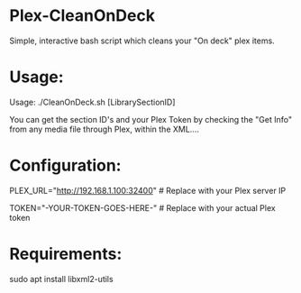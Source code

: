 # Plex-CleanOnDeck
Simple, interactive bash script which cleans your "On deck" plex items.

# Usage:

Usage: ./CleanOnDeck.sh [LibrarySectionID]

You can get the section ID's and your Plex Token by checking the "Get Info" from any media file through Plex, within the XML....


# Configuration:
PLEX_URL="http://192.168.1.100:32400"   # Replace with your Plex server IP

TOKEN="-YOUR-TOKEN-GOES-HERE-"          # Replace with your actual Plex token

# Requirements:

sudo apt install libxml2-utils
